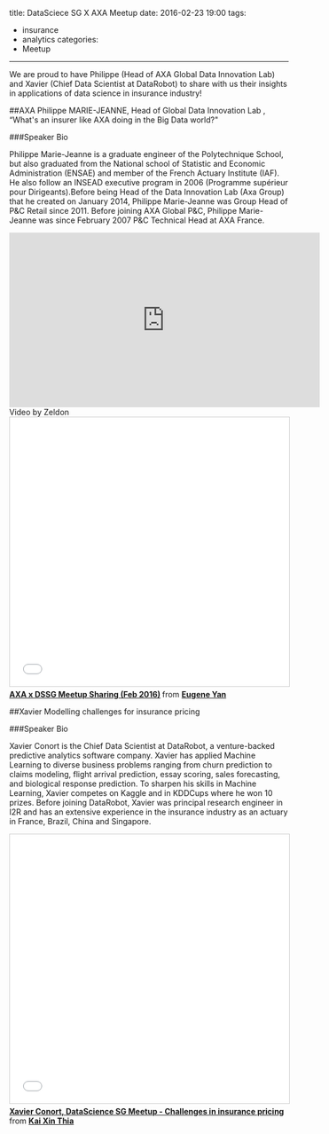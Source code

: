 title: DataSciece SG X AXA Meetup
date: 2016-02-23 19:00
tags:
  - insurance
  - analytics
categories:
  - Meetup
---

We are proud to have Philippe (Head of AXA Global Data Innovation Lab) and Xavier (Chief Data Scientist at DataRobot) to share with us their insights in applications of data science in insurance industry!

##AXA
Philippe MARIE-JEANNE, Head of Global Data Innovation Lab ,  “What's an insurer like AXA doing in the Big Data world?"


###Speaker Bio

Philippe Marie-Jeanne is a graduate engineer of the Polytechnique School, but also graduated from the National school of Statistic and Economic Administration (ENSAE) and member of the French Actuary Institute (IAF). He also follow an INSEAD executive program in 2006 (Programme supérieur pour Dirigeants).Before being Head of the Data Innovation Lab (Axa Group) that he created on January 2014, Philippe Marie-Jeanne was Group Head of P&C Retail since 2011. Before joining AXA Global P&C, Philippe Marie-Jeanne was since February 2007 P&C Technical Head at AXA France. 


<iframe width="560" height="315" src="https://www.youtube.com/embed/z5ruezrO9_o" frameborder="0" allowfullscreen></iframe>
Video by Zeldon
<iframe src="//www.slideshare.net/slideshow/embed_code/key/iY8vqzUFmXKhiJ" width="595" height="485" frameborder="0" marginwidth="0" marginheight="0" scrolling="no" style="border:1px solid #CCC; border-width:1px; margin-bottom:5px; max-width: 100%;" allowfullscreen> </iframe> <div style="margin-bottom:5px"> <strong> <a href="//www.slideshare.net/eugeneyan/axa-x-dssg-meetup-sharing-feb-2016" title="AXA x DSSG Meetup Sharing (Feb 2016)" target="_blank">AXA x DSSG Meetup Sharing (Feb 2016)</a> </strong> from <strong><a target="_blank" href="//www.slideshare.net/eugeneyan">Eugene Yan</a></strong> </div>

##Xavier
Modelling challenges for insurance pricing 

###Speaker Bio

Xavier Conort is the Chief Data Scientist at DataRobot, a venture-backed predictive analytics software company. Xavier has applied Machine Learning to diverse business problems ranging from churn prediction to claims modeling, flight arrival prediction, essay scoring, sales forecasting, and biological response prediction. To sharpen his skills in Machine Learning, Xavier competes on Kaggle and in KDDCups where he won 10 prizes. Before joining DataRobot, Xavier was principal research engineer in I2R and has an extensive experience in the insurance industry as an actuary in France, Brazil, China and Singapore.

<iframe src="//www.slideshare.net/slideshow/embed_code/key/jHHETuDE3FWz2l" width="595" height="485" frameborder="0" marginwidth="0" marginheight="0" scrolling="no" style="border:1px solid #CCC; border-width:1px; margin-bottom:5px; max-width: 100%;" allowfullscreen> </iframe> <div style="margin-bottom:5px"> <strong> <a href="//www.slideshare.net/KaiX/xavier-conort-datascience-sg-meetup-challenges-in-insurance-pricing" title="Xavier Conort, DataScience SG Meetup - Challenges in insurance pricing" target="_blank">Xavier Conort, DataScience SG Meetup - Challenges in insurance pricing</a> </strong> from <strong><a target="_blank" href="//www.slideshare.net/KaiX">Kai Xin Thia</a></strong> </div>













